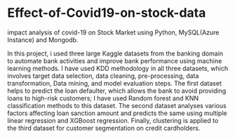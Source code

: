 # Effect-of-Covid19-on-stock-data
impact analysis of covid-19 on Stock Market using Python, MySQL(Azure Instance) and Mongodb.

In this project, i used three large Kaggle datasets from the banking domain to automate bank activities and improve bank performance using machine learning methods. I have used KDD methodology in all three datasets, which involves target data selection, data cleaning, pre-processing, data transformation, Data mining, and
model evaluation steps. The first dataset helps to predict the loan defaulter, which allows the bank to avoid providing loans to high-risk customers; I have used Random forest and KNN classification methods to this dataset. The second dataset analyses various factors affecting loan sanction amount and predicts the same using multiple linear regression and XGBoost regression. Finally, clustering is applied to the third dataset for customer segmentation on credit cardholders. 
